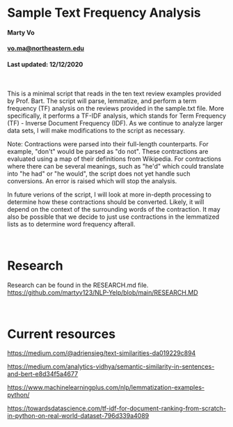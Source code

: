 # Sample Text Frequency Analysis


#### Marty Vo
#### vo.ma@northeastern.edu
#### Last updated: 12/12/2020

<br>

This is a minimal script that reads in the ten text review examples provided by Prof. Bart. The
script will parse, lemmatize, and perform a term frequency (TF) analysis on the reviews
provided in the sample.txt file. More specifically, it performs a TF-IDF analysis, which stands
for Term Frequency (TF) - Inverse Document Frequency (IDF). As we continue to analyze larger
data sets, I will make modifications to the script as necessary.



Note: Contractions were parsed into their full-length counterparts. For example, "don't" would
be parsed as "do not". These contractions are evaluated using a map of their definitions from 
Wikipedia. For contractions where there can be several meanings, such as "he'd" which could
translate into "he had" or "he would", the script does not yet handle such conversions. An error
is raised which will stop the analysis. 

In future verions of the script, I will look at more in-depth processing to determine how these
contractions should be converted. Likely, it will depend on the context of the surrounding words
of the contraction. It may also be possible that we decide to just use contractions in the 
lemmatized lists as to determine word frequency afterall.

<br>

# Research

Research can be found in the RESEARCH.md file.
https://github.com/martyv123/NLP-Yelp/blob/main/RESEARCH.MD 

<br>

# Current resources

https://medium.com/@adriensieg/text-similarities-da019229c894

https://medium.com/analytics-vidhya/semantic-similarity-in-sentences-and-bert-e8d34f5a4677

https://www.machinelearningplus.com/nlp/lemmatization-examples-python/

https://towardsdatascience.com/tf-idf-for-document-ranking-from-scratch-in-python-on-real-world-dataset-796d339a4089

